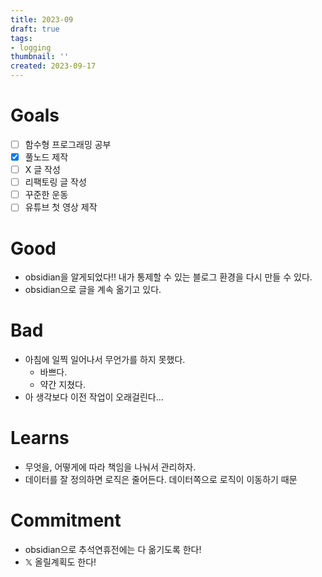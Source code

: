 ```yaml
---
title: 2023-09
draft: true
tags:
- logging
thumbnail: ''
created: 2023-09-17
---
```


# Goals

* [ ] 함수형 프로그래밍 공부
* [x] 풀노드 제작
* [ ] X 글 작성
* [ ] 리팩토링 글 작성
* [ ] 꾸준한 운동
* [ ] 유튜브 첫 영상 제작

# Good

* obsidian을 알게되었다!! 내가 통제할 수 있는 블로그 환경을 다시 만들 수 있다.
* obsidian으로 글을 계속 옮기고 있다.

# Bad

* 아침에 일찍 일어나서 무언가를 하지 못했다.
  * 바쁘다.
  * 약간 지쳤다.
* 아 생각보다 이전 작업이 오래걸린다...

# Learns

* 무엇을, 어떻게에 따라 책임을 나눠서 관리하자.
* 데이터를 잘 정의하면 로직은 줄어든다. 데이터쪽으로 로직이 이동하기 때문

# Commitment

* obsidian으로 추석연휴전에는 다 옮기도록 한다!
* 𝕏 올릴계획도 한다!
